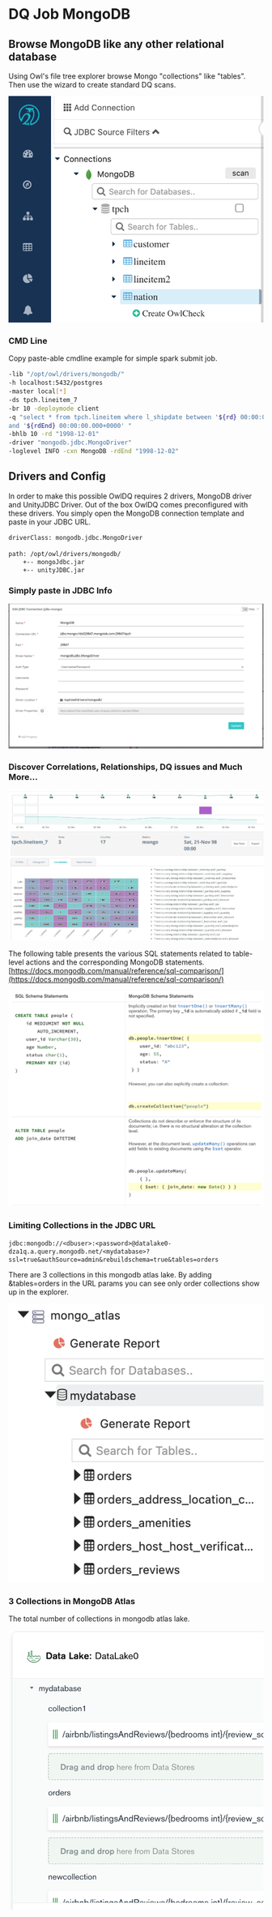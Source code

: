 # DQ Job MongoDB

## Browse MongoDB like any other relational database

Using Owl's file tree explorer browse Mongo "collections" like "tables". Then use the wizard to create standard DQ scans.

![](<../../.gitbook/assets/Screen Shot 2020-08-01 at 10.11.41 AM.png>)

### CMD Line

Copy paste-able cmdline example for simple spark submit job.

```bash
-lib "/opt/owl/drivers/mongodb/" 
-h localhost:5432/postgres 
-master local[*] 
-ds tpch.lineitem_7 
-br 10 -deploymode client 
-q "select * from tpch.lineitem where l_shipdate between '${rd} 00:00:00.000+0000' 
and '${rdEnd} 00:00:00.000+0000' " 
-bhlb 10 -rd "1998-12-01" 
-driver "mongodb.jdbc.MongoDriver" 
-loglevel INFO -cxn MongoDB -rdEnd "1998-12-02"
```

## Drivers and Config

In order to make this possible OwlDQ requires 2 drivers, MongoDB driver and UnityJDBC Driver. Out of the box OwlDQ comes preconfigured with these drivers. You simply open the MongoDB connection template and paste in your JDBC URL.

```
driverClass: mongodb.jdbc.MongoDriver

path: /opt/owl/drivers/mongodb/
    +-- mongoJdbc.jar
    +-- unityJDBC.jar
```

### Simply paste in JDBC Info

![](<../../.gitbook/assets/Screen Shot 2020-08-01 at 10.09.20 AM.png>)

### Discover Correlations, Relationships, DQ issues and Much More...

![](<../../.gitbook/assets/Screen Shot 2020-08-01 at 10.10.45 AM.png>)

The following table presents the various SQL statements related to table-level actions and the corresponding MongoDB statements.[https://docs.mongodb.com/manual/reference/sql-comparison/](https://docs.mongodb.com/manual/reference/sql-comparison/)

![](<../../.gitbook/assets/Screen Shot 2020-08-02 at 2.17.34 PM.png>)

### Limiting Collections in the JDBC URL

```
jdbc:mongodb://<dbuser>:<password>@datalake0-dza1q.a.query.mongodb.net/<mydatabase>?ssl=true&authSource=admin&rebuildschema=true&tables=orders
```

There are 3 collections in this mongodb atlas lake. By adding \&tables=orders in the URL params you can see only order collections show up in the explorer.

![](<../../.gitbook/assets/Screen Shot 2021-07-22 at 1.54.04 PM.png>)

### 3 Collections in MongoDB Atlas

The total number of collections in mongodb atlas lake.

![](<../../.gitbook/assets/Screen Shot 2021-07-22 at 1.57.29 PM.png>)

